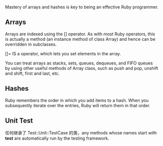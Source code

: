 Mastery of arrays and hashes is key to being an effective Ruby programmer.

## Arrays

Arrays are indexed using the [] operator. As with most Ruby operators, this is actually a method (an instance method of class Array) and hence can be overridden in subclasses.

[]= IS a operator, which lets you set elements in the array.

You can treat arrays as stacks, sets, queues, dequeues, and FIFO queues by using other useful methods of Array class, such as push and pop, unshift and shift, first and last, etc.

## Hashes

Ruby remembers the order in which you add items to a hash. When you subsequently iterate over the entries, Ruby will return them in that order.

## Unit Test

任何继承了 Test::Unit::TestCase 的类，any methods whose names start with **test** are automatically run by the testing framework.
